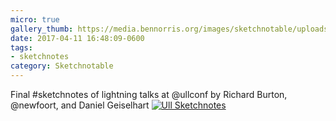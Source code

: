 ```yaml
---
micro: true
gallery_thumb: https://media.bennorris.org/images/sketchnotable/uploads/2018/953c0a89d0.jpg
date: 2017-04-11 16:48:09-0600
tags:
- sketchnotes
category: Sketchnotable
---
```


Final #sketchnotes of lightning talks at @ullconf by Richard Burton, @newfoort, and Daniel Geiselhart [![Ull Sketchnotes](https://media.bennorris.org/images/sketchnotable/uploads/2018/953c0a89d0.jpg)](https://media.bennorris.org/images/sketchnotable/uploads/2018/953c0a89d0.jpg)